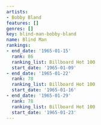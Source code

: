 ```yaml
---
artists:
- Bobby Bland
features: []
genres: []
key: blind-man-bobby-bland
name: Blind Man
rankings:
- end_date: '1965-01-15'
  rank: 86
  ranking_list: Billboard Hot 100
  start_date: '1965-01-09'
- end_date: '1965-01-22'
  rank: 78
  ranking_list: Billboard Hot 100
  start_date: '1965-01-16'
- end_date: '1965-01-29'
  rank: 78
  ranking_list: Billboard Hot 100
  start_date: '1965-01-23'
---
```


